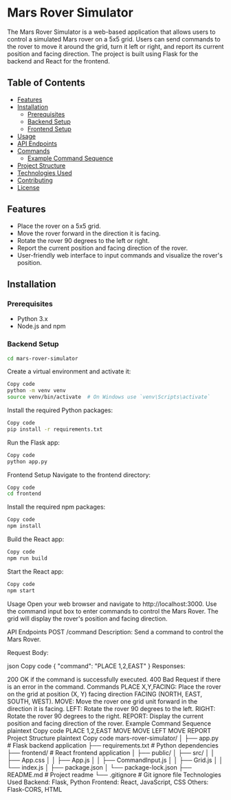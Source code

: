 # Mars Rover Simulator

The Mars Rover Simulator is a web-based application that allows users to control a simulated Mars rover on a 5x5 grid. Users can send commands to the rover to move it around the grid, turn it left or right, and report its current position and facing direction. The project is built using Flask for the backend and React for the frontend.

## Table of Contents
- [Features](#features)
- [Installation](#installation)
  - [Prerequisites](#prerequisites)
  - [Backend Setup](#backend-setup)
  - [Frontend Setup](#frontend-setup)
- [Usage](#usage)
- [API Endpoints](#api-endpoints)
- [Commands](#commands)
  - [Example Command Sequence](#example-command-sequence)
- [Project Structure](#project-structure)
- [Technologies Used](#technologies-used)
- [Contributing](#contributing)
- [License](#license)

## Features
- Place the rover on a 5x5 grid.
- Move the rover forward in the direction it is facing.
- Rotate the rover 90 degrees to the left or right.
- Report the current position and facing direction of the rover.
- User-friendly web interface to input commands and visualize the rover's position.

## Installation

### Prerequisites
- Python 3.x
- Node.js and npm

### Backend Setup

```bash
cd mars-rover-simulator
```
Create a virtual environment and activate it:

```bash
Copy code
python -m venv venv
source venv/bin/activate  # On Windows use `venv\Scripts\activate`
```
Install the required Python packages:

```bash
Copy code
pip install -r requirements.txt
```
Run the Flask app:

```bash
Copy code
python app.py
```
Frontend Setup
Navigate to the frontend directory:

```bash
Copy code
cd frontend
```
Install the required npm packages:

```bash
Copy code
npm install
```
Build the React app:

```bash
Copy code
npm run build
```
Start the React app:

```bash
Copy code
npm start
```
Usage
Open your web browser and navigate to http://localhost:3000.
Use the command input box to enter commands to control the Mars Rover.
The grid will display the rover's position and facing direction.

API Endpoints
POST /command
Description: Send a command to control the Mars Rover.

Request Body:

json
Copy code
{
  "command": "PLACE 1,2,EAST"
}
Responses:

200 OK if the command is successfully executed.
400 Bad Request if there is an error in the command.
Commands
PLACE X,Y,FACING: Place the rover on the grid at position (X, Y) facing direction FACING (NORTH, EAST, SOUTH, WEST).
MOVE: Move the rover one grid unit forward in the direction it is facing.
LEFT: Rotate the rover 90 degrees to the left.
RIGHT: Rotate the rover 90 degrees to the right.
REPORT: Display the current position and facing direction of the rover.
Example Command Sequence
plaintext
Copy code
PLACE 1,2,EAST
MOVE
MOVE
LEFT
MOVE
REPORT
Project Structure
plaintext
Copy code
mars-rover-simulator/
│
├── app.py               # Flask backend application
├── requirements.txt     # Python dependencies
├── frontend/            # React frontend application
│   ├── public/
│   ├── src/
│   │   ├── App.css
│   │   ├── App.js
│   │   ├── CommandInput.js
│   │   ├── Grid.js
│   │   └── index.js
│   ├── package.json
│   └── package-lock.json
├── README.md            # Project readme
└── .gitignore           # Git ignore file
Technologies Used
Backend: Flask, Python
Frontend: React, JavaScript, CSS
Others: Flask-CORS, HTML
